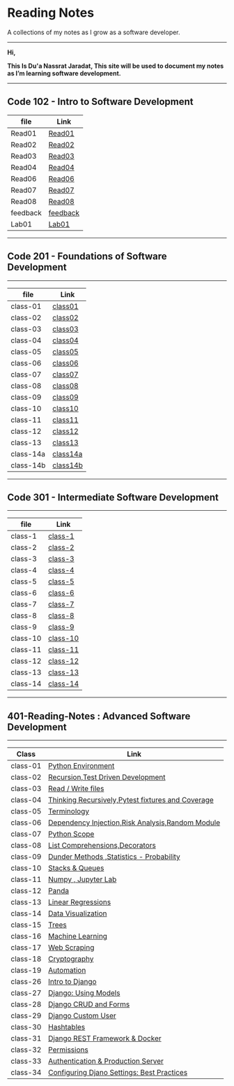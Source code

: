 
# **Reading Notes**

A collections of my notes as I grow as a software developer.

---

**Hi,**

**This Is Du'a Nassrat Jaradat, This site will be used to document my notes as I’m learning software development.**

---

## **Code 102 - Intro to Software Development**

| file     | Link       |
| ---------| -----------|
| Read01   | [Read01](https://replit.com/@duajaradat/Reading-notes#Read01.md) |
| Read02   |  [Read02](https://replit.com/@duajaradat/Reading-notes#Read02.md)   |
| Read03   |  [Read03](https://replit.com/@duajaradat/Reading-notes#Read03.md)   |
| Read04   |  [Read04](https://replit.com/@duajaradat/Reading-notes#Read04.md)   |
| Read06   |  [Read06](https://replit.com/@duajaradat/Reading-notes#Read06.md)   |
| Read07   |  [Read07](https://replit.com/@duajaradat/Reading-notes#Read07.md)   |
| Read08   |  [Read08](https://replit.com/@duajaradat/Reading-notes#Read08.md)   |
| feedback  |  [feedback](https://replit.com/@duajaradat/Reading-notes#feedback.md)|
| Lab01    | [Lab01](https://replit.com/@duajaradat/Reading-notes#Lab01.md)    |

---

## **Code 201 - Foundations of Software Development**

---

| file     | Link       |
| ---------| -----------|
| class-01 | [class01](https://github.com/duajaradat/Reading-notes/blob/main/class-01.md)|
| class-02 | [class02](https://github.com/duajaradat/Reading-notes/blob/main/class-02.md)|
| class-03 | [class03](https://github.com/duajaradat/Reading-notes/blob/main/class-03.md)       |
| class-04 | [class04](https://github.com/duajaradat/Reading-notes/blob/main/class-04.md)           |
| class-05 | [class05](https://github.com/duajaradat/Reading-notes/blob/main/class-05.md)           |
| class-06 | [class06](https://github.com/duajaradat/Reading-notes/blob/main/class-06.md)           |
| class-07 | [class07](https://github.com/duajaradat/Reading-notes/blob/main/class-07.md)           |
| class-08 | [class08](https://github.com/duajaradat/Reading-notes/blob/main/class-08.md)           |
| class-09 | [class09](https://github.com/duajaradat/Reading-notes/blob/main/class-09.md)           |
| class-10 | [class10](https://github.com/duajaradat/Reading-notes/blob/main/class-10.md)           |
| class-11 | [class11](https://github.com/duajaradat/Reading-notes/blob/main/class-11.md)           |
| class-12 | [class12](https://github.com/duajaradat/Reading-notes/blob/main/class-12.md)           |
| class-13 | [class13](https://github.com/duajaradat/Reading-notes/blob/main/class-13.md)           |
| class-14a | [class14a](https://github.com/duajaradat/Reading-notes/blob/main/class-14a.md)           |
| class-14b | [class14b](https://github.com/duajaradat/Reading-notes/blob/main/class-14b.md)


---

## **Code 301 - Intermediate Software Development**

---


| file     | Link       |
| ---------| -----------|
| class-1 | [class-1](https://duajaradat.github.io/Reading-notes/301class-1)       |
| class-2 | [class-2](https://duajaradat.github.io/Reading-notes/301class-2)       |
| class-3 | [class-3](https://duajaradat.github.io/Reading-notes/301class-3)       |
| class-4 |  [class-4](https://duajaradat.github.io/Reading-notes/301class-4)      |
| class-5 | [class-5](https://duajaradat.github.io/Reading-notes/301class-5)       |
| class-6 | [class-6](https://duajaradat.github.io/Reading-notes/301class-6)        |
| class-7 | [class-7](https://duajaradat.github.io/Reading-notes/301class-7)        |
| class-8 | [class-8](https://duajaradat.github.io/Reading-notes/301class-8)        |
| class-9 | [class-9](https://duajaradat.github.io/Reading-notes/301class-9)        |
| class-10 | [class-10](https://duajaradat.github.io/Reading-notes/301class-10)        |
| class-11 | [class-11](https://duajaradat.github.io/Reading-notes/301class-11)       |
| class-12 | [class-12](https://duajaradat.github.io/Reading-notes/301class-12)    |
| class-13 | [class-13](https://duajaradat.github.io/Reading-notes/301class-13)     |
| class-14 | [class-14](https://duajaradat.github.io/Reading-notes/301class-14)     |

---

## 401-Reading-Notes : Advanced Software Development

---

| Class   | Link   |
| ----------- | ----------- |
|  class-01   |   [Python Environment](https://duajaradat.github.io/Reading-notes/401class01)|
|  class-02   |  [Recursion,Test Driven Development](https://duajaradat.github.io/Reading-notes401class02)  |
|  class-03   |  [Read / Write files](https://duajaradat.github.io/Reading-notes/401class03) |
|  class-04   |  [Thinking Recursively,Pytest fixtures and Coverage](https://duajaradat.github.io/Reading-notes/401class04) |
|  class-05   |  [Terminology](https://duajaradat.github.io/Reading-notes/401class05) |                  
|  class-06   |  [Dependency Injection,Risk Analysis,Random Module](https://duajaradat.github.io/Reading-notes/401class06) | 
|  class-07   |  [Python Scope](https://duajaradat.github.io/Reading-notes/401class07)  | 
|  class-08   |  [List Comprehensions,Decorators](https://duajaradat.github.io/Reading-notes/401class08) |
|  class-09   | [Dunder Methods ,Statistics - Probability](https://duajaradat.github.io/Reading-notes/401class09)|
|  class-10   | [Stacks & Queues](https://duajaradat.github.io/Reading-notes/401class10)|
|  class-11   | [Numpy , Jupyter Lab](https://duajaradat.github.io/Reading-notes/401class11)|
|  class-12   | [Panda](https://duajaradat.github.io/Reading-notes/401class12)|
|  class-13   | [Linear Regressions](https://duajaradat.github.io/Reading-notes/401class-13)|
|  class-14   | [Data Visualization](https://duajaradat.github.io/Reading-notes/401class-14)|
|  class-15   | [Trees](https://duajaradat.github.io/Reading-notes/401class-15) |
|  class-16   | [Machine Learning](https://duajaradat.github.io/Reading-notes/401class16)|
|  class-17   | [Web Scraping](https://duajaradat.github.io/Reading-notes/401class17)|
|  class-18   | [Cryptography](https://duajaradat.github.io/Reading-notes/401class18) |
|  class-19   | [Automation](https://duajaradat.github.io/Reading-notes/401class19) |
|  class-26   | [Intro to Django](https://duajaradat.github.io/Reading-notes/401class26) |
|  class-27   | [Django: Using Models](https://duajaradat.github.io/Reading-notes/401class27) |
|  class-28   | [Django CRUD and Forms](https://duajaradat.github.io/Reading-notes/401class28) |
|  class-29   | [Django Custom User](https://duajaradat.github.io/Reading-notes/401class29) |
|  class-30   | [Hashtables](https://duajaradat.github.io/Reading-notes/401class30) |
|  class-31   | [ Django REST Framework & Docker](https://duajaradat.github.io/Reading-notes/401class31) |
|  class-32   | [ Permissions ](https://duajaradat.github.io/Reading-notes/401class32) |
|  class-33   | [ Authentication & Production Server ](https://duajaradat.github.io/Reading-notes/401class33) |
|  class-34   | [ Configuring Djano Settings: Best Practices ](https://duajaradat.github.io/Reading-notes/401class34) |














